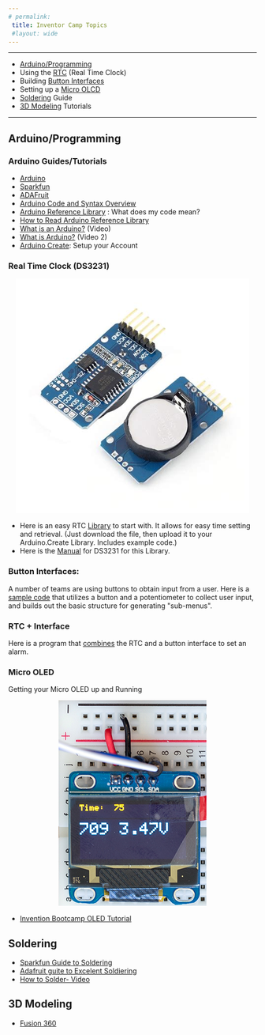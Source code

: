 ```yaml
---
# permalink: 
 title: Inventor Camp Topics
 #layout: wide
---
```


--------------------------
- [Arduino/Programming](#Arduino)
- Using the [RTC](#RTC) (Real Time Clock)
- Building [Button Interfaces](#Button)
- Setting up a [Micro OLCD](#OLCD)
- [Soldering](#Soldering) Guide
- [3D Modeling](#3D) Tutorials 

-------------------------

<a name="Arduino"></a>
## Arduino/Programming ##

### Arduino Guides/Tutorials ###
- [Arduino](https://www.arduino.cc/) 
- [Sparkfun](https://learn.sparkfun.com/)
- [ADAFruit](https://learn.adafruit.com/category/learn-arduino)
- [Arduino Code and Syntax Overview](https://programmingelectronics.com/tutorial-3-arduino-ide-and-sketch-overview/)
- [Arduino Reference Library](https://www.arduino.cc/reference/en/) : What does my code mean?
- [How to Read Arduino Reference Library](https://programmingelectronics.com/how-to-use-and-understand-the-arduino-reference/)
- [What is an Arduino?](https://www.youtube.com/watch?v=9vQY2oTrLkY) (Video)
- [What is Arduino?](https://youtu.be/_h1m6R9YW8c) (Video 2)
- [Arduino Create](https://create.arduino.cc/): Setup your Account

<a name="RTC"></a>
### Real Time Clock (DS3231)

<p align="center">
<img src="/assets/images/RTC.jpg">
</p>

- Here is an easy RTC [Library](/assets/code/DS3231.zip) to start with. It allows for easy time setting and retrieval.
(Just download the file, then upload it to your Arduino.Create Library. Includes example code.)
- Here is the [Manual](/assets/PDF/DS3231.pdf) for DS3231 for this Library.

<a name="Button"></a>
### Button Interfaces:

A number of teams are using buttons to obtain input from a user. Here is a [sample code](/assets/code/button_test.ino) that utilizes a button and a potentiometer to collect user input, and builds out the basic structure for generating "sub-menus".

### RTC + Interface
 Here is a program that [combines](/assets/code/Alarm_Set.ino) the RTC and a button interface to set an alarm. 

<a name="OLED"></a>
### Micro OLED

Getting your Micro OLED up and Running
<p align="center">
<img src="/assets/images/OLED.jpg">
</p>


- [Invention Bootcamp OLED Tutorial](http://web.cecs.pdx.edu/~gerry/class/IB/topics/03_arduino_micro_OLED.html)


<a name="Soldering"></a>
## Soldering ##

- [Sparkfun Guide to Soldering](https://learn.sparkfun.com/tutorials/how-to-solder-through-hole-soldering)
- [Adafruit guite to Excelent Soldiering](https://learn.adafruit.com/adafruit-guide-excellent-soldering/tools)
- [How to Solder- Video](https://youtu.be/QKbJxytERvg)

<a name="3D"></a>
## 3D Modeling ##
- [Fusion 360](http://help.autodesk.com/view/fusion360/ENU/)

